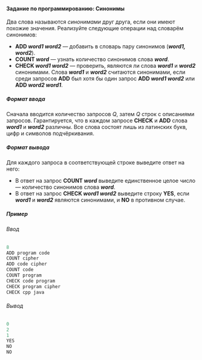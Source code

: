#### Задание по программированию: Синонимы ####

Два слова называются *синонимами* друг друга, если они имеют похожие значения. Реализуйте следующие операции над словарём синонимов:

* **ADD *word1* *word2*** — добавить в словарь пару синонимов (***word1, word2***).
* **COUNT *word*** — узнать количество синонимов слова ***word***.
* **CHECK *word1* *word2*** — проверить, являются ли слова ***word1*** и ***word2*** синонимами. Слова ***word1*** и ***word2*** считаются синонимами, если среди запросов **ADD** был хотя бы один запрос **ADD *word1 word2*** или **ADD *word2 word1***.

##### Формат ввода #####
Сначала вводится количество запросов *Q*, затем *Q* строк с описаниями запросов. Гарантируется, что в каждом запросе **CHECK** и **ADD** слова ***word1*** и ***word2*** различны. Все слова состоят лишь из латинских букв, цифр и символов подчёркивания.

##### Формат вывода #####
Для каждого запроса в соответствующей строке выведите ответ на него:

* В ответ на запрос **COUNT *word*** выведите единственное целое число — количество синонимов слова ***word***.
* В ответ на запрос **CHECK *word1 word2*** выведите строку **YES**, если ***word1*** и ***word2*** являются синонимами, и **NO** в противном случае.

##### Пример #####
###### Ввод ######
```objectivec
8
ADD program code
COUNT cipher
ADD code cipher
COUNT code
COUNT program
CHECK code program
CHECK program cipher
CHECK cpp java
```

###### Вывод ######
```objectivec
0
2
1
YES
NO
NO
```